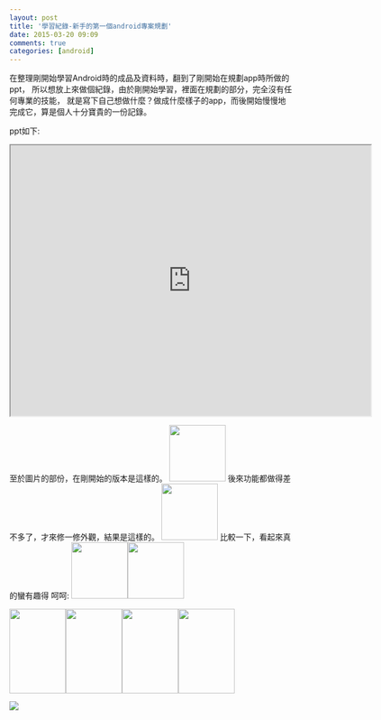 ```yaml
---
layout: post
title: '學習紀錄-新手的第一個android專案規劃'
date: 2015-03-20 09:09
comments: true
categories: [android]
---
```

在整理剛開始學習Android時的成品及資料時，翻到了剛開始在規劃app時所做的ppt，
所以想放上來做個紀錄，由於剛開始學習，裡面在規劃的部分，完全沒有任何專業的技能，
就是寫下自己想做什麼？做成什麼樣子的app，而後開始慢慢地完成它，算是個人十分寶貴的一份記錄。

ppt如下:
<iframe src="https://docs.google.com/file/d/0B4G4rpxB8MHZYndWaXdnTWVMMlE/preview" width="640" height="480"></iframe>

至於圖片的部份，在剛開始的版本是這樣的。
<img src="https://lh6.googleusercontent.com/-ltqsvdxJIQY/VQvl5hyZQ2I/AAAAAAAADZs/Rgwtecr0abk/s360-no/page_game_boy1.png" width="100" height="100">
後來功能都做得差不多了，才來修一修外觀，結果是這樣的。
<img src="https://lh3.googleusercontent.com/-qsIbIG1Qrgs/VQvmIdajKGI/AAAAAAAADaE/2HKsSBNp7c4/s180-no/boy1.png" width="100" height="100">
比較一下，看起來真的蠻有趣得 呵呵:
<img src="https://lh6.googleusercontent.com/-rSlXonYJvCk/VQvmB6Z2vGI/AAAAAAAADZ8/XGNkpdNKP_Y/s360-no/page_game_girl1.png" width="100" height="100"><img src="https://lh3.googleusercontent.com/W1ZGUf635AZLLPdn6aVss0DhJDnsZ9woYf-zwwxM3Kw=s180-no" width="100" height="100">

<img src="https://lh6.googleusercontent.com/-YHTy3yuPxmk/VQvl4rHy1ZI/AAAAAAAADZc/QcXEFsiyxKY/w675-h1125-no/result_pass.png" width="100" height="150"><img src="https://lh4.googleusercontent.com/-l8-IAparQWk/VQvmOptsKqI/AAAAAAAADaU/sfbobqymH4Q/w675-h1125-no/result_pass.png" width="100" height="150"><img src="https://lh4.googleusercontent.com/-yL45AnhjxfE/VQvl7ObVBpI/AAAAAAAADZo/v8dOwyv_2L4/s540-no/ostacle_4.png" width="100" height="150"><img src="https://lh6.googleusercontent.com/-6SjuSb_rfC8/VQvmTRacwdI/AAAAAAAADak/MXF2w0ppwaY/s540-no/ostacle_4.png" width="100" height="150">

<img src="https://lh3.googleusercontent.com/-N0eH5-1De7A/VQvlzWh6VOI/AAAAAAAADZU/2AejeT5OFkM/w1536-h750-no/main.png">